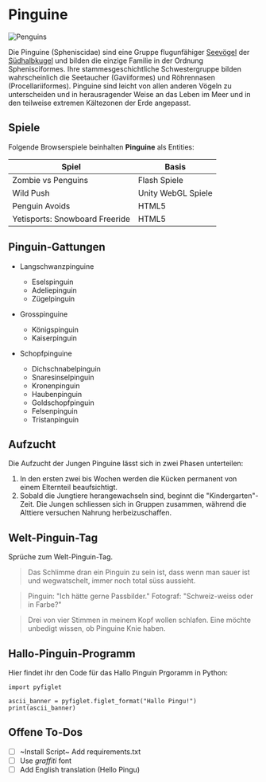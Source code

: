 # Pinguine

![Penguins](https://storage.googleapis.com/oceanwide_web/media-dynamic/cache/list_photo_progressive/media/default/0001/05/6de95540a8ff49e7e7479fa0b5bce9e14250237f.jpeg)

Die Pinguine (Spheniscidae) sind eine Gruppe flugunfähiger [Seevögel](https://de.wikipedia.org/wiki/Meeresvogel) der [Südhalbkugel](https://de.wikipedia.org/wiki/S%C3%BCdhalbkugel) und bilden die einzige Familie in der Ordnung Sphenisciformes. 
Ihre stammesgeschichtliche Schwestergruppe bilden wahrscheinlich die Seetaucher (Gaviiformes) und Röhrennasen (Procellariiformes). Pinguine sind leicht von allen anderen Vögeln zu unterscheiden und in herausragender Weise an das Leben im Meer und in den teilweise extremen Kältezonen der Erde angepasst.

## Spiele

Folgende Browserspiele beinhalten **Pinguine** als Entities:

| Spiel                          | Basis              |
|--------------------------------|--------------------|
| Zombie vs Penguins             | Flash Spiele       |
| Wild Push                      | Unity WebGL Spiele |
| Penguin Avoids                 | HTML5              |
| Yetisports: Snowboard Freeride | HTML5              |

## Pinguin-Gattungen
- Langschwanzpinguine
  - Eselspinguin
  - Adeliepinguin
  - Zügelpinguin
  
- Grosspinguine
  - Königspinguin
  - Kaiserpinguin
  
- Schopfpinguine
  - Dichschnabelpinguin
  - Snaresinselpinguin
  - Kronenpinguin
  - Haubenpinguin
  - Goldschopfpinguin
  - Felsenpinguin
  - Tristanpinguin
  
## Aufzucht
Die Aufzucht der Jungen Pinguine lässt sich in zwei Phasen unterteilen: 

1. In den ersten zwei bis Wochen werden die Kücken permanent von einem Elternteil beaufsichtigt.
2. Sobald die Jungtiere herangewachseln sind, beginnt die "Kindergarten"-Zeit. Die Jungen schliessen sich in Gruppen zusammen, während die Alttiere versuchen Nahrung herbeizuschaffen.

## Welt-Pinguin-Tag
Sprüche zum Welt-Pinguin-Tag.

> Das Schlimme dran ein Pinguin zu sein ist, dass wenn man sauer ist und wegwatschelt, immer noch total süss aussieht.

> Pinguin: "Ich hätte gerne Passbilder." Fotograf: "Schweiz-weiss oder in Farbe?"

> Drei von vier Stimmen in meinem Kopf wollen schlafen. Eine möchte unbedigt wissen, ob Pinguine Knie haben.

## Hallo-Pinguin-Programm
Hier findet ihr den Code für das Hallo Pinguin Prgoramm in Python:

```
import pyfiglet

ascii_banner = pyfiglet.figlet_format("Hallo Pingu!")
print(ascii_banner)
```

## Offene To-Dos

- [ ] ~Install Script~ Add requirements.txt
- [ ] Use *graffiti* font
- [ ] Add English translation (Hello Pingu)
